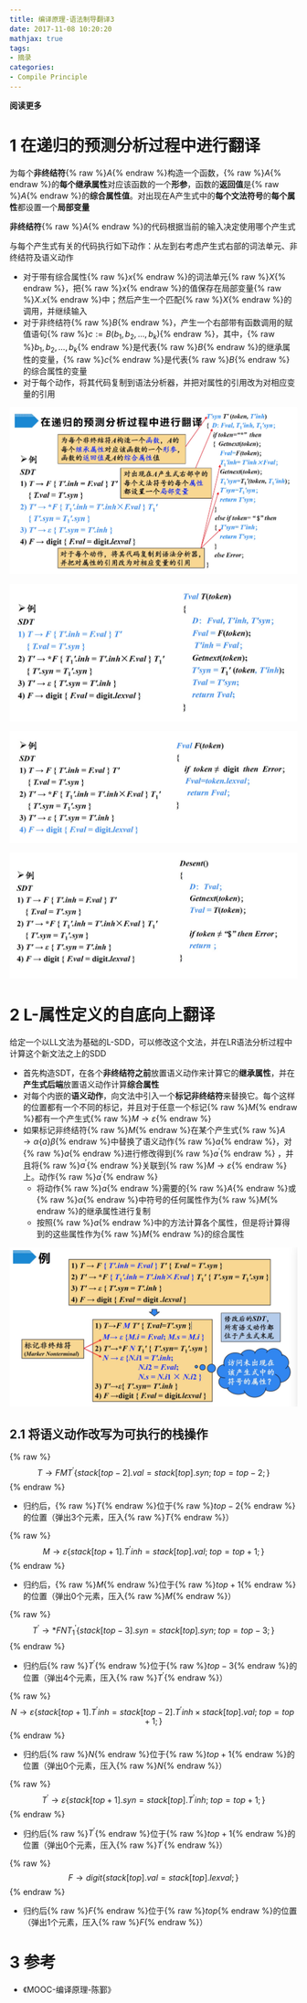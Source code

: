 ```yaml
---
title: 编译原理-语法制导翻译3
date: 2017-11-08 10:20:20
mathjax: true
tags: 
- 摘录
categories: 
- Compile Principle
---
```


**阅读更多**

<!--more-->

# 1 在递归的预测分析过程中进行翻译

为每个**非终结符**{% raw %}$A${% endraw %}构造一个函数，{% raw %}$A${% endraw %}的**每个继承属性**对应该函数的一个**形参**，函数的**返回值**是{% raw %}$A${% endraw %}的**综合属性值**。对出现在A产生式中的**每个文法符号**的**每个属性**都设置一个**局部变量**

**非终结符**{% raw %}$A${% endraw %}的代码根据当前的输入决定使用哪个产生式

与每个产生式有关的代码执行如下动作：从左到右考虑产生式右部的词法单元、非终结符及语义动作

* 对于带有综合属性{% raw %}$x${% endraw %}的词法单元{% raw %}$X${% endraw %}，把{% raw %}$x${% endraw %}的值保存在局部变量{% raw %}$X.x${% endraw %}中；然后产生一个匹配{% raw %}$X${% endraw %}的调用，并继续输入
* 对于非终结符{% raw %}$B${% endraw %}，产生一个右部带有函数调用的赋值语句{% raw %}$c := B(b_1, b_2, ..., b_k)${% endraw %}，其中，{% raw %}$b_1, b_2, ..., b_k${% endraw %}是代表{% raw %}$B${% endraw %}的继承属性的变量，{% raw %}$c${% endraw %}是代表{% raw %}$B${% endraw %}的综合属性的变量
* 对于每个动作，将其代码复制到语法分析器，并把对属性的引用改为对相应变量的引用

![fig1](/images/编译原理-语法制导翻译3/fig1.jpg)

![fig2](/images/编译原理-语法制导翻译3/fig2.jpg)

![fig3](/images/编译原理-语法制导翻译3/fig3.jpg)

![fig4](/images/编译原理-语法制导翻译3/fig4.jpg)

# 2 L-属性定义的自底向上翻译

给定一个以LL文法为基础的L-SDD，可以修改这个文法，并在LR语法分析过程中计算这个新文法之上的SDD

* 首先构造SDT，在各个**非终结符之前**放置语义动作来计算它的**继承属性**，并在**产生式后端**放置语义动作计算**综合属性**
* 对每个内嵌的**语义动作**，向文法中引入一个**标记非终结符**来替换它。每个这样的位置都有一个不同的标记，并且对于任意一个标记{% raw %}$M${% endraw %}都有一个产生式{% raw %}$M \to \varepsilon${% endraw %}
* 如果标记非终结符{% raw %}$M${% endraw %}在某个产生式{% raw %}$A \to \alpha \{ a \} \beta${% endraw %}中替换了语义动作{% raw %}$a${% endraw %}，对{% raw %}$a${% endraw %}进行修改得到{% raw %}$a^{\prime}${% endraw %} ，并且将{% raw %}$a^{\prime}${% endraw %}关联到{% raw %}$M \to \varepsilon${% endraw %}上。动作{% raw %}$a^{\prime}${% endraw %}
    * 将动作{% raw %}$a${% endraw %}需要的{% raw %}$A${% endraw %}或{% raw %}$\alpha${% endraw %}中符号的任何属性作为{% raw %}$M${% endraw %}的继承属性进行复制
    * 按照{% raw %}$a${% endraw %}中的方法计算各个属性，但是将计算得到的这些属性作为{% raw %}$M${% endraw %}的综合属性

![fig5](/images/编译原理-语法制导翻译3/fig5.jpg)

## 2.1 将语义动作改写为可执行的栈操作

{% raw %}$$
T \to FMT^{\prime} \{ stack[top-2].val = stack[top].syn;\;top = top-2; \}
$${% endraw %}

* 归约后，{% raw %}$T${% endraw %}位于{% raw %}$top-2${% endraw %}的位置（弹出3个元素，压入{% raw %}$T${% endraw %}）

{% raw %}$$
M \to \varepsilon \{ stack[top+1]. T^{\prime}inh = stack[top].val;\;top = top+1; \}
$${% endraw %}

* 归约后，{% raw %}$M${% endraw %}位于{% raw %}$top+1${% endraw %}的位置（弹出0个元素，压入{% raw %}$M${% endraw %}）

{% raw %}$$
T^{\prime} \to * FNT_1^{\prime} \{ stack[top-3].syn = stack[top].syn;\;top = top-3; \}
$${% endraw %}

* 归约后{% raw %}$T^{\prime}${% endraw %}位于{% raw %}$top-3${% endraw %}的位置（弹出4个元素，压入{% raw %}$T^{\prime}${% endraw %}）

{% raw %}$$
N \to \varepsilon \{ stack[top+1].T^{\prime}inh = stack[top-2].T^{\prime}inh \times stack[top].val;\;top = top+1; \}
$${% endraw %}

* 归约后{% raw %}$N${% endraw %}位于{% raw %}$top+1${% endraw %}的位置（弹出0个元素，压入{% raw %}$N${% endraw %}）

{% raw %}$$
T^{\prime} \to \varepsilon \{ stack[top+1].syn = stack[top].T^{\prime}inh;\;top = top+1; \}
$${% endraw %}

* 归约后{% raw %}$T^{\prime}${% endraw %}位于{% raw %}$top+1${% endraw %}的位置（弹出0个元素，压入{% raw %}$T^{\prime}${% endraw %}）

{% raw %}$$
F \to digit \{ stack[top].val = stack[top].lexval; \}
$${% endraw %}

* 归约后{% raw %}$F${% endraw %}位于{% raw %}$top${% endraw %}的位置（弹出1个元素，压入{% raw %}$F${% endraw %}）

# 3 参考

* 《MOOC-编译原理-陈鄞》
